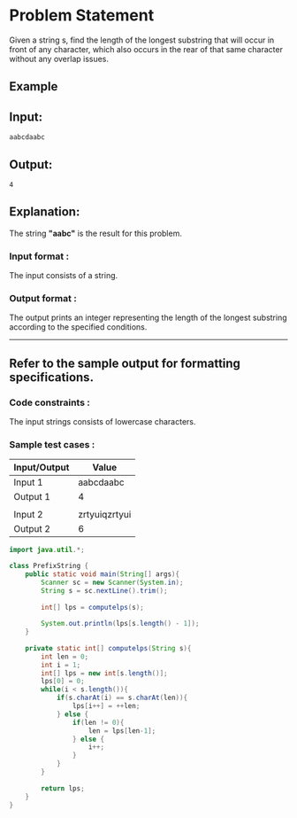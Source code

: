 # Problem Statement



Given a string s, find the length of the longest substring that will occur in front of any character, which also occurs in the rear of that same character without any overlap issues.



## Example



## Input:
```
aabcdaabc
```
## Output:
```
4
```

## Explanation:

The string **"aabc"** is the result for this problem.

### Input format :
The input consists of a string.

### Output format :
The output prints an integer representing the length of the longest substring according to the specified conditions.


---
Refer to the sample output for formatting specifications.
---

### Code constraints :
The input strings consists of lowercase characters.

### Sample test cases :
| Input/Output | Value |
|--------------|-------|
| Input 1      | aabcdaabc |
| Output 1     | 4 |
| | |
| Input 2      | zrtyuiqzrtyui |
| Output 2     | 6 |


``` java []
import java.util.*;

class PrefixString {
    public static void main(String[] args){
        Scanner sc = new Scanner(System.in);
        String s = sc.nextLine().trim();
        
        int[] lps = computelps(s);
        
        System.out.println(lps[s.length() - 1]);
    }
    
    private static int[] computelps(String s){
        int len = 0;
        int i = 1;
        int[] lps = new int[s.length()];
        lps[0] = 0;
        while(i < s.length()){
            if(s.charAt(i) == s.charAt(len)){
                lps[i++] = ++len;
            } else {
                if(len != 0){
                    len = lps[len-1];
                } else {
                    i++;
                }
            }
        }
        
        return lps;
    }
}
```